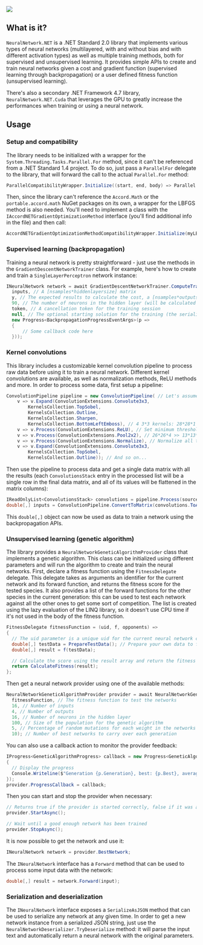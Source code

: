 ![](http://i.pi.gy/8ZDDE.png)

## What is it?
`NeuralNetwork.NET` is a .NET Standard 2.0 library that implements various types of neural networks (multilayered, with and without bias and with different activation types) as well as multiple training methods, both for supervised and unsupervised learning.
It provides simple APIs to create and train neural networks given a cost and gradient function (supervised learning through backpropagation) or a user defined fitness function (unsupervised learning).

There's also a secondary .NET Framework 4.7 library, `NeuralNetwork.NET.Cuda` that leverages the GPU to greatly increase the performances when training or using a neural network.

## Usage

### Setup and compatibility

The library needs to be initialized with a wrapper for the `System.Threading.Tasks.Parallel.For` method, since it can't be referenced from a .NET Standard 1.4 project. To do so, just pass a `ParallelFor` delegate to the library, that will forward the call to the actual `Parallel.For` method:

```C#
ParallelCompatibilityWrapper.Initialize((start, end, body) => Parallel.For(start, end, body).IsCompleted);
```

Then, since the library can't reference the `Accord.Math` or the `portable.accord.math` NuGet packages on its own, a wrapper for the LBFGS method is also needed. You'll need to implement a class with the `IAccordNETGradientOptimizationMethod` interface (you'll find additional info in the file) and then call:

```C#
AccordNETGradientOptimizationMethodCompatibilityWrapper.Initialize(myLBFGSwrapperInstance);
```

### Supervised learning (backpropagation)

Training a neural network is pretty straightforward - just use the methods in the `GradientDescentNetworkTrainer` class. For example, here's how to create and train a `SingleLayerPerceptron` network instance:

```C#
INeuralNetwork network = await GradientDescentNetworkTrainer.ComputeTrainedNetworkAsync(
  inputs, // A [nsamples*hiddenlayersize] matrix
  y, // The expected results to calculate the cost, a [nsamples*outputsize] matrix
  90, // The number of neurons in the hidden layer (will be calculated automatically if null)
  token, // A cancellation token for the training session 
  null, // The optional starting solution for the training (the serialized weights from another network)
  new Progress<BackpropagationProgressEventArgs>(p =>
  {
      // Some callback code here
  }));
```

### Kernel convolutions

This library includes a customizable kernel convolution pipeline to process raw data before using it to train a neural network. Different kernel convolutions are available, as well as normalization methods, ReLU methods and more.
In order to process some data, first setup a pipeline:

```C#
ConvolutionPipeline pipeline = new ConvolutionPipeline( // Let's assume the source data matrix is 28*28
    v => v.Expand(ConvolutionExtensions.Convolute3x3, 
        KernelsCollection.TopSobel,
        KernelsCollection.Outline,
        KernelsCollection.Sharpen,
        KernelsCollection.BottomLeftEmboss), // 4 3*3 kernels: 28*28*1 pixels >> 26*26*4
    v => v.Process(ConvolutionExtensions.ReLU), // Set minimum threshold
    v => v.Process(ConvolutionExtensions.Pool2x2), // 26*26*4 >> 13*13*4
    v => v.Process(ConvolutionExtensions.Normalize), // Normalize all the values in the [0..1] range
    v => v.Expand(ConvolutionExtensions.Convolute3x3, 
        KernelsCollection.TopSobel,
        KernelsCollection.Outline)); // And so on...
```

Then use the pipeline to process data and get a single data matrix with all the results (each `ConvolutionsStack` entry in the processed list will be a single row in the final data matrix, and all of its values will be flattened in the matrix columns):

```C#
IReadOnlyList<ConvolutionsStack> convolutions = pipeline.Process(source);
double[,] inputs = ConvolutionPipeline.ConvertToMatrix(convolutions.ToArray());
```

This `double[,]` object can now be used as data to train a network using the backpropagation APIs.

### Unsupervised learning (genetic algorithm)

The library provides a `NeuralNetworkGeneticAlgorithmProvider` class that implements a genetic algorithm. This class can be initialized using different parameters and will run the algorithm to create and train the neural networks.
First, declare a fitness function using the `FitnessDelegate` delegate.
This delegate takes as arguments an identifier for the current network and its forward function, and returns the fitness score for the tested species.
It also provides a list of the forward functions for the other species in the current generation: this can be used to test each network against all the other ones to get some sort of competition.
The list is created using the lazy evaluation of the LINQ library, so it doesn't use CPU time if it's not used in the body of the fitness function.

```C#
FitnessDelegate fitnessFunction = (uid, f, opponents) =>
{
  // The uid parameter is a unique uid for the current neural network calling the fitness function
  double[,] testData = PrepareTestData(); // Prepare your own data to feed the neural network
  double[,] result = f(testData);

  // Calculate the score using the result array and return the fitness value
  return CalculateFitness(result);
};
```

Then get a neural network provider using one of the available methods:

```C#
NeuralNetworkGeneticAlgorithmProvider provider = await NeuralNetworkGeneticAlgorithmProvider.NewSingleLayerPerceptronProviderAsync(
  fitnessFunction, // The fitness function to test the networks
  16, // Number of inputs
  4, // Number of outputs
  16, // Number of neurons in the hidden layer
  100, // Size of the population for the genetic algorithm
  5, // Percentage of random mutations for each weight in the networks
  10); // Number of best networks to carry over each generation
```

You can also use a callback action to monitor the provider feedback:

```C#
IProgress<GeneticAlgorithmProgress> callback = new Progress<GeneticAlgorithmProgress>(p =>
{
  // Display the progress
  Console.Writeline($"Generation {p.Generation}, best: {p.Best}, average: {p.Average}, all time best score: {p.AllTimeBest}");
});
provider.ProgressCallback = callback;
```
    
Then you can start and stop the provider when necessary:

```C#
// Returns true if the provider is started correctly, false if it was already running
provider.StartAsync();

// Wait until a good enough network has been trained
provider.StopAsync();
```
    
It is now possible to get the network and use it:

```C#
INeuralNetwork network = provider.BestNetwork;
```
    
The `INeuralNetwork` interface has a `Forward` method that can be used to process some input data with the network:

```C#
double[,] result = network.Forward(input);
```

### Serialization and deserialization

The `INeuralNetwork` interface exposes a `SerializeAsJSON` method that can be used to serialize any network at any given time.
In order to get a new network instance from a serialized JSON string, just use the `NeuralNetworkDeserializer.TryDeserialize` method: it will parse the input text and automatically return a neural network with the original parameters.
